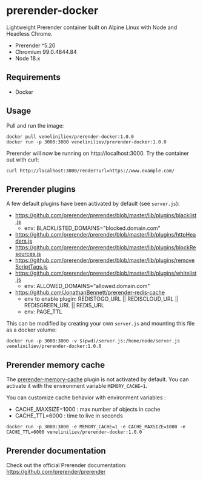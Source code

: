 # prerender-docker

Lightweight Prerender container built on Alpine Linux with Node and Headless Chrome.

- Prerender ^5.20
- Chromium 99.0.4844.84
- Node 18.x

## Requirements

- Docker

## Usage

Pull and run the image:

```
docker pull veneliniliev/prerender-docker:1.0.0
docker run -p 3000:3000 veneliniliev/prerender-docker:1.0.0
```
Prerender will now be running on http://localhost:3000. Try the container out with curl:

```
curl http://localhost:3000/render?url=https://www.example.com/
```

## Prerender plugins

A few default plugins have been activated by default (see `server.js`):
- https://github.com/prerender/prerender/blob/master/lib/plugins/blacklist.js
  - env: BLACKLISTED_DOMAINS="blocked.domain.com"
- https://github.com/prerender/prerender/blob/master/lib/plugins/httpHeaders.js
- https://github.com/prerender/prerender/blob/master/lib/plugins/blockResources.js
- https://github.com/prerender/prerender/blob/master/lib/plugins/removeScriptTags.js
- https://github.com/prerender/prerender/blob/master/lib/plugins/whitelist.js
  - env: ALLOWED_DOMAINS="allowed.domain.com"
- https://github.com/JonathanBennett/prerender-redis-cache
  - env to enable plugin: REDISTOGO_URL || REDISCLOUD_URL || REDISGREEN_URL || REDIS_URL
  - env: PAGE_TTL

This can be modified by creating your own `server.js` and mounting this file as a docker volume:

```
docker run -p 3000:3000 -v $(pwd)/server.js:/home/node/server.js veneliniliev/prerender-docker:1.0.0
```

## Prerender memory cache

The [prerender-memory-cache](https://github.com/prerender/prerender-memory-cache) plugin is not activated by default.
You can activate it with the environment variable `MEMORY_CACHE=1`.

You can customize cache behavior with environment variables :
- CACHE_MAXSIZE=1000 : max number of objects in cache
- CACHE_TTL=6000 : time to live in seconds

```
docker run -p 3000:3000 -e MEMORY_CACHE=1 -e CACHE_MAXSIZE=1000 -e CACHE_TTL=6000 veneliniliev/prerender-docker:1.0.0 
```

## Prerender documentation

Check out the official Prerender documentation: https://github.com/prerender/prerender
